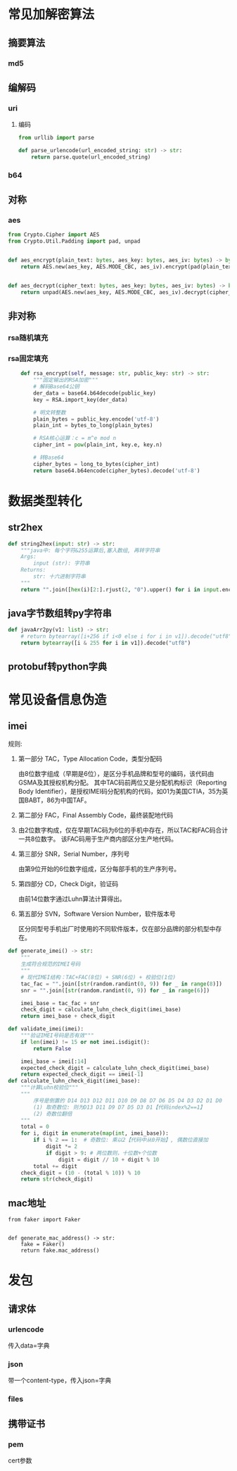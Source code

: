 # 常见加解密算法

## 摘要算法

### md5









## 编解码

### uri

1. 编码

   ```python
   from urllib import parse
   
   def parse_urlencode(url_encoded_string: str) -> str:
       return parse.quote(url_encoded_string)
   ```







### b64





## 对称

### aes

```python
from Crypto.Cipher import AES
from Crypto.Util.Padding import pad, unpad


def aes_encrypt(plain_text: bytes, aes_key: bytes, aes_iv: bytes) -> bytes:
    return AES.new(aes_key, AES.MODE_CBC, aes_iv).encrypt(pad(plain_text, AES.block_size))


def aes_decrypt(cipher_text: bytes, aes_key: bytes, aes_iv: bytes) -> bytes:
    return unpad(AES.new(aes_key, AES.MODE_CBC, aes_iv).decrypt(cipher_text), AES.block_size)

```











## 非对称

### rsa随机填充





### rsa固定填充

```python
    def rsa_encrypt(self, message: str, public_key: str) -> str:
        """固定输出的RSA加密"""
        # 解码Base64公钥
        der_data = base64.b64decode(public_key)
        key = RSA.import_key(der_data)

        # 明文转整数
        plain_bytes = public_key.encode('utf-8')
        plain_int = bytes_to_long(plain_bytes)

        # RSA核心运算：c = m^e mod n
        cipher_int = pow(plain_int, key.e, key.n)

        # 转Base64
        cipher_bytes = long_to_bytes(cipher_int)
        return base64.b64encode(cipher_bytes).decode('utf-8')
```







# 数据类型转化

## str2hex

```python
def string2hex(input: str) -> str:
    """java中: 每个字符&255运算后,塞入数组, 再转字符串
    Args:
        input (str): 字符串
    Returns:
        str: 十六进制字符串
    """
    return "".join([hex(i)[2:].rjust(2, "0").upper() for i in input.encode("utf8")])

```

## java字节数组转py字符串

```python
def javaArr2py(v1: list) -> str:
	# return bytearray([i+256 if i<0 else i for i in v1]).decode("utf8")    
    return bytearray([i & 255 for i in v1]).decode("utf8")

```





## protobuf转python字典







# 常见设备信息伪造

## imei
规则:        

1. 第一部分 TAC，Type Allocation Code，类型分配码

   由8位数字组成（早期是6位），是区分手机品牌和型号的编码，该代码由GSMA及其授权机构分配。
   其中TAC码前两位又是分配机构标识（Reporting Body Identifier），是授权IMEI码分配机构的代码，如01为美国CTIA，35为英国BABT，86为中国TAF。

2. 第二部分 FAC，Final Assembly Code，最终装配地代码
3. 由2位数字构成，仅在早期TAC码为6位的手机中存在，所以TAC和FAC码合计一共8位数字。
   该FAC码用于生产商内部区分生产地代码。

3. 第三部分 SNR，Serial Number，序列号

   由第9位开始的6位数字组成，区分每部手机的生产序列号。

4. 第四部分 CD，Check Digit，验证码

   由前14位数字通过Luhn算法计算得出。

5. 第五部分 SVN，Software Version Number，软件版本号

   区分同型号手机出厂时使用的不同软件版本，仅在部分品牌的部分机型中存在。

   


```python
def generate_imei() -> str:
    """
    生成符合规范的IMEI号码
    """
    # 现代IMEI结构：TAC+FAC(8位) + SNR(6位) + 校验位(1位)
    tac_fac = "".join([str(random.randint(0, 9)) for _ in range(8)])
    snr = "".join([str(random.randint(0, 9)) for _ in range(6)])

    imei_base = tac_fac + snr
    check_digit = calculate_luhn_check_digit(imei_base)
    return imei_base + check_digit

```

```python
def validate_imei(imei):
    """验证IMEI号码是否有效"""
    if len(imei) != 15 or not imei.isdigit():
        return False

    imei_base = imei[:14]
    expected_check_digit = calculate_luhn_check_digit(imei_base)
    return expected_check_digit == imei[-1]
def calculate_luhn_check_digit(imei_base):
    """计算Luhn校验位"""
    """
        序号是倒置的 D14 D13 D12 D11 D10 D9 D8 D7 D6 D5 D4 D3 D2 D1 D0
        (1) 取奇数位: 则为D13 D11 D9 D7 D5 D3 D1【代码index%2==1】
        (2) 奇数位翻倍
    """
    total = 0
    for i, digit in enumerate(map(int, imei_base)):
        if i % 2 == 1:  # 奇数位: 乘以2【代码中从0开始】, 偶数位直接加
            digit *= 2
            if digit > 9: # 两位数则，十位数+个位数
                digit = digit // 10 + digit % 10
        total += digit
    check_digit = (10 - (total % 10)) % 10
    return str(check_digit)
```



## mac地址

```
from faker import Faker


def generate_mac_address() -> str:
    fake = Faker()
    return fake.mac_address()
```







# 发包



## 请求体

### urlencode

传入data=字典



### json

带一个content-type，传入json=字典



### files



## 携带证书

### pem

cert参数

